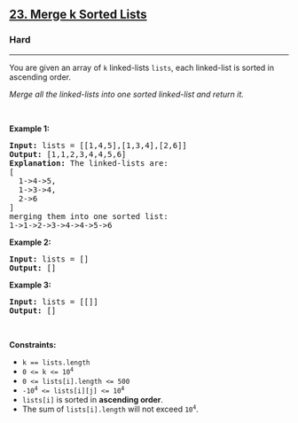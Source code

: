 <h2><a href="https://leetcode.com/problems/merge-k-sorted-lists/">23. Merge k Sorted Lists</a></h2><h3>Hard</h3><hr><div style="user-select: auto;"><p style="user-select: auto;">You are given an array of <code style="user-select: auto;">k</code> linked-lists <code style="user-select: auto;">lists</code>, each linked-list is sorted in ascending order.</p>

<p style="user-select: auto;"><em style="user-select: auto;">Merge all the linked-lists into one sorted linked-list and return it.</em></p>

<p style="user-select: auto;">&nbsp;</p>
<p style="user-select: auto;"><strong style="user-select: auto;">Example 1:</strong></p>

<pre style="position: relative; user-select: auto;"><strong style="user-select: auto;">Input:</strong> lists = [[1,4,5],[1,3,4],[2,6]]
<strong style="user-select: auto;">Output:</strong> [1,1,2,3,4,4,5,6]
<strong style="user-select: auto;">Explanation:</strong> The linked-lists are:
[
  1-&gt;4-&gt;5,
  1-&gt;3-&gt;4,
  2-&gt;6
]
merging them into one sorted list:
1-&gt;1-&gt;2-&gt;3-&gt;4-&gt;4-&gt;5-&gt;6
<div class="open_grepper_editor" title="Edit &amp; Save To Grepper" style="user-select: auto;"></div></pre>

<p style="user-select: auto;"><strong style="user-select: auto;">Example 2:</strong></p>

<pre style="position: relative; user-select: auto;"><strong style="user-select: auto;">Input:</strong> lists = []
<strong style="user-select: auto;">Output:</strong> []
<div class="open_grepper_editor" title="Edit &amp; Save To Grepper" style="user-select: auto;"></div></pre>

<p style="user-select: auto;"><strong style="user-select: auto;">Example 3:</strong></p>

<pre style="position: relative; user-select: auto;"><strong style="user-select: auto;">Input:</strong> lists = [[]]
<strong style="user-select: auto;">Output:</strong> []
<div class="open_grepper_editor" title="Edit &amp; Save To Grepper" style="user-select: auto;"></div></pre>

<p style="user-select: auto;">&nbsp;</p>
<p style="user-select: auto;"><strong style="user-select: auto;">Constraints:</strong></p>

<ul style="user-select: auto;">
	<li style="user-select: auto;"><code style="user-select: auto;">k == lists.length</code></li>
	<li style="user-select: auto;"><code style="user-select: auto;">0 &lt;= k &lt;= 10<sup style="user-select: auto;">4</sup></code></li>
	<li style="user-select: auto;"><code style="user-select: auto;">0 &lt;= lists[i].length &lt;= 500</code></li>
	<li style="user-select: auto;"><code style="user-select: auto;">-10<sup style="user-select: auto;">4</sup> &lt;= lists[i][j] &lt;= 10<sup style="user-select: auto;">4</sup></code></li>
	<li style="user-select: auto;"><code style="user-select: auto;">lists[i]</code> is sorted in <strong style="user-select: auto;">ascending order</strong>.</li>
	<li style="user-select: auto;">The sum of <code style="user-select: auto;">lists[i].length</code> will not exceed <code style="user-select: auto;">10<sup style="user-select: auto;">4</sup></code>.</li>
</ul>
</div>